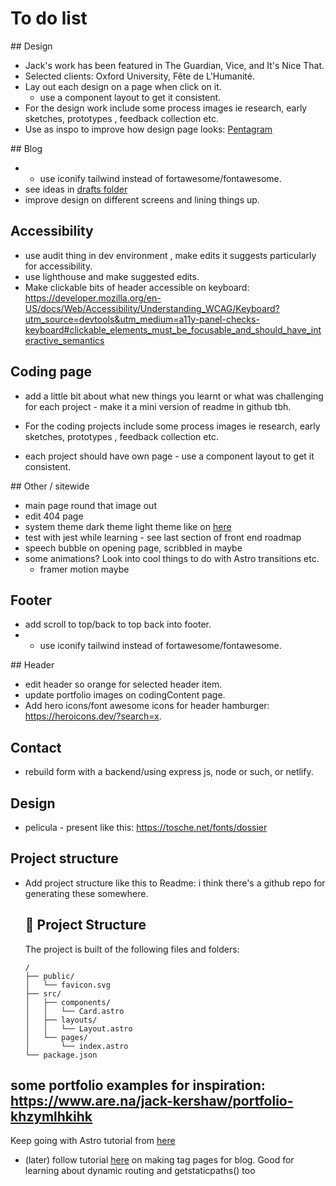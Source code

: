 # To do list

## Design

- Jack's work has been featured in The Guardian, Vice, and It's Nice That.
- Selected clients: Oxford University, Fête de L'Humanité.
- Lay out each design on a page when click on it.
  - use a component layout to get it consistent.
- For the design work include some process images ie research, early sketches, prototypes , feedback collection etc.
- Use as inspo to improve how design page looks: [Pentagram](https://www.pentagram.com/)

## Blog

- - use iconify tailwind instead of fortawesome/fontawesome.
- see ideas in [drafts folder](src/pages/blog/_drafts)
- improve design on different screens and lining things up.

## Accessibility

- use audit thing in dev environment , make edits it suggests particularly for accessibility.
- use lighthouse and make suggested edits.
- Make clickable bits of header accessible on keyboard: https://developer.mozilla.org/en-US/docs/Web/Accessibility/Understanding_WCAG/Keyboard?utm_source=devtools&utm_medium=a11y-panel-checks-keyboard#clickable_elements_must_be_focusable_and_should_have_interactive_semantics

## Coding page

- add a little bit about what new things you learnt or what was challenging for each project - make it a mini version of readme in github tbh.

- For the coding projects include some process images ie research, early sketches, prototypes , feedback collection etc.

- each project should have own page - use a component layout to get it consistent.

## Other / sitewide

- main page round that image out
- edit 404 page
- system theme dark theme light theme like on [here](https://alexworradandrews.com/)
- test with jest while learning - see last section of front end roadmap
- speech bubble on opening page, scribbled in maybe
- some animations? Look into cool things to do with Astro transitions etc.
  - framer motion maybe

## Footer

- add scroll to top/back to top back into footer.
- - use iconify tailwind instead of fortawesome/fontawesome.

## Header

- edit header so orange for selected header item.
- update portfolio images on codingContent page.
- Add hero icons/font awesome icons for header hamburger: https://heroicons.dev/?search=x.

## Contact

- rebuild form with a backend/using express js, node or such, or netlify.

## Design

- pelicula - present like this: https://tosche.net/fonts/dossier

## Project structure

- Add project structure like this to Readme:
  i think there's a github repo for generating these somewhere.

  ## 🚀 Project Structure

  The project is built of the following files and folders:

  ```text
  /
  ├── public/
  │   └── favicon.svg
  ├── src/
  │   ├── components/
  │   │   └── Card.astro
  │   ├── layouts/
  │   │   └── Layout.astro
  │   └── pages/
  │       └── index.astro
  └── package.json
  ```

## some portfolio examples for inspiration: https://www.are.na/jack-kershaw/portfolio-khzymlhkihk

Keep going with Astro tutorial from [here](https://docs.astro.build/en/tutorial/6-islands/)

- (later) follow tutorial [here](https://docs.astro.build/en/tutorial/5-astro-api/2/) on making tag pages for blog. Good for learning about dynamic routing and getstaticpaths() too
